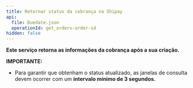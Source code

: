```yaml
---
title: Retornar status da cobrança na Shipay
api:
  file: Duedate.json
  operationId: get_orderv-order-id
hidden: false
---
```

**Este serviço retorna as informações da cobrança após a sua criação.**

**IMPORTANTE:**

* Para garantir que obtenham o status atualizado, as janelas de consulta devem ocorrer com um **intervalo mínimo de 3 segundos.**